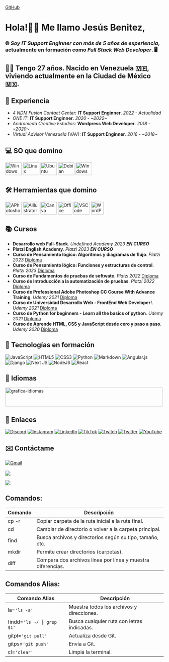 [GitHub](https://github.com/IDKJesBen)

# Hola!👋🏼 Me llamo **Jesús Benitez**,
### 🌐 _Soy **IT Support Enginner** con más de **5 años de experiencia**_, actualmente en formación como _**Full Stack Web Developer**_. 🖥
## 🧔🏻 Tengo **27 años**. Nacido en **Venezuela** 🇻🇪, viviendo actualmente en la **Ciudad de México** 🇲🇽.

## 💼 Experiencia
  + _4 NDM Fusion Contact Center_: **IT Support Enginner**. _2022 - Actualidad_
  + _ONE IT_: **IT Support Enginner**. _2020 - ~2022~_
  + _Andromeda Creative Estudios_: **Wordpress Web Developer**. _2018 - ~2020~_
  + _Virtual Advisor Venezuela_ (VAV): **IT Support Enginner**. _2016 - ~2018~_
  
## 💻 SO que domino
  <div>
    <img src="https://cdn.jsdelivr.net/gh/devicons/devicon/icons/windows8/windows8-original.svg" height="40" width="52" alt="Windows"/>
    <img src="https://cdn.jsdelivr.net/gh/devicons/devicon/icons/linux/linux-original.svg" height="40" width="52" alt="Linux"/>
    <img src="https://cdn.jsdelivr.net/gh/devicons/devicon/icons/ubuntu/ubuntu-plain.svg" height="40" width="52" alt="Ubuntu"/>
    <img src="https://cdn.jsdelivr.net/gh/devicons/devicon/icons/debian/debian-original.svg" height="40" width="52" alt="Debian"/>
    <img src="https://documents.zhaokaifeng.com/uploads/2021/10/12/708c4e2d8ca1d82beadc2bd4d1d89033c93824bbc82d15cad7c1df09011ffaa5.svg" height="40" width="52" alt="Windows"/>
  </div>

## 🛠️ Herramientas que domino
  <div>
    <img src="https://cdn.jsdelivr.net/gh/devicons/devicon/icons/photoshop/photoshop-plain.svg" height="40" width="52" alt="APhotoshop"/>
    <img src="https://cdn.jsdelivr.net/gh/devicons/devicon/icons/illustrator/illustrator-plain.svg" height="40" width="52" alt="AIllustrator"/>
    <img src="https://cdn.jsdelivr.net/gh/devicons/devicon/icons/canva/canva-original.svg" height="40" width="52" alt="Canva"/>
    <img src="https://cdn-icons-png.flaticon.com/512/732/732222.png" height="40" width="45" alt="Office"/>
    <img src="https://cdn.jsdelivr.net/gh/devicons/devicon/icons/vscode/vscode-original.svg" height="40" width="52" alt="VSCode"/>
    <img src="https://cdn-icons-png.flaticon.com/512/174/174881.png" height="40" width="40" alt="WordPress"/>
  </div>

## 📚 Cursos
  + **Desarrollo web Full-Stack**. _Undefined Academy 2023_  **_EN CURSO_**
  + **Platzi English Academy**. _Platzi 2023_  **_EN CURSO_**
  + **Curso de Pensamiento lógico: Algoritmos y diagramas de flujo**. _Platzi 2023_  [Diploma](https://drive.google.com/file/d/1dDPldDaZwrLrmV6tFhYS-YX-p47pCwQa/view?usp=sharing)
  + **Curso de Pensamiento lógico: Funciones y estructuras de control**. _Platzi 2023_  [Diploma](https://drive.google.com/file/d/12FXnSw2xmaQZXGVPFOpCep3xlWceJijK/view?usp=sharing)
  + **Curso de Fundamentos de pruebas de softwate**. _Platzi 2022_ [Diploma](*https://drive.google.com/file/d/1CVYKFFv9azeMLRl3iBf_ec8wL5azLYhw/view?usp=share_link)
  + **Curso de Introducción a la automatización de pruebas**. _Platzi 2022_  [Diploma](https://drive.google.com/file/d/1JJzJc2ISLaExQf-XONF2JtmwJ09ztdlC/view?usp=sharing)
  + **Curso de Professional Adobe Photoshop CC Course With Advance Training**. _Udemy 2021_  [Diploma](https://udemy-certificate.s3.amazonaws.com/image/UC-a09002c2-1ab8-4f94-83a1-ddb27b93351d.jpg?v=1623886478000)
  + **Curso de Universidad Desarrollo Web - FrontEnd Web Developer!**. _Udemy 2021_  [Diploma](https://udemy-certificate.s3.amazonaws.com/image/UC-624a393d-97f3-4689-aff3-5cc3a47f1cb5.jpg?v=1624294972000)
  + **Curso de Python for beginners - Learn all the basics of python**. _Udemy 2021_  [Diploma](https://udemy-certificate.s3.amazonaws.com/image/UC-eb4c839f-00b8-48f4-ac85-e09d7f86c1a1.jpg?v=1622734246000)
  + **Curso de Aprende HTML, CSS y JavaScript desde cero y paso a paso**. _Udemy 2020_  [Diploma](https://udemy-certificate.s3.amazonaws.com/image/UC-e05766f6-a80f-41c7-af80-0f740c15891d.jpg?v=1599865928000)

## 🚀 Tecnologías en formación
  ![JavaScript](https://img.shields.io/badge/javascript-%23323330.svg?style=for-the-badge&logo=javascript&logoColor=%23F7DF1E) 
  ![HTML5](https://img.shields.io/badge/html5-%23E34F26.svg?style=for-the-badge&logo=html5&logoColor=white) 
  ![CSS3](https://img.shields.io/badge/css3-%231572B6.svg?style=for-the-badge&logo=css3&logoColor=white) 
  ![Python](https://img.shields.io/badge/python-3670A0?style=for-the-badge&logo=python&logoColor=ffdd54) 
  ![Markdown](https://img.shields.io/badge/markdown-%23000000.svg?style=for-the-badge&logo=markdown&logoColor=white) 
  ![Angular.js](https://img.shields.io/badge/angular.js-%23E23237.svg?style=for-the-badge&logo=angularjs&logoColor=white) 
  ![Django](https://img.shields.io/badge/django-%23092E20.svg?style=for-the-badge&logo=django&logoColor=white) 
  ![Next JS](https://img.shields.io/badge/Next-black?style=for-the-badge&logo=next.js&logoColor=white) 
  ![NodeJS](https://img.shields.io/badge/node.js-6DA55F?style=for-the-badge&logo=node.js&logoColor=white) 
  ![React](https://img.shields.io/badge/react-%2320232a.svg?style=for-the-badge&logo=react&logoColor=%2361DAFB)

## 💬 Idiomas
  <div>
    <img src="https://lh3.googleusercontent.com/IUHtuEgwFC4wmnCdr1wPCeNNZFe-_i0dz9FpnDaV-oAE9-wRGP2TdEYHcLSfG8_coNPSTJL6pYeD_6y-8knWZNCIXCrm-53Y_4aaz1xX" height="60" width="500" alt="grafica-idiomas">
  </div>

## 🔗 Enlaces
  [![Discord](https://img.shields.io/badge/Discord-%237289DA.svg?logo=discord&logoColor=white)](https://discord.gg/IDKJesBen#9115)
  [![Instagram](https://img.shields.io/badge/Instagram-%23E4405F.svg?logo=Instagram&logoColor=white)](https://instagram.com/idkjesben)
  [![LinkedIn](https://img.shields.io/badge/LinkedIn-%230077B5.svg?logo=linkedin&logoColor=white)](https://linkedin.com/in/jesus-benite-z)
  [![TikTok](https://img.shields.io/badge/TikTok-%23000000.svg?logo=TikTok&logoColor=white)](https://tiktok.com/@idkjesben)
  [![Twitch](https://img.shields.io/badge/Twitch-%239146FF.svg?logo=Twitch&logoColor=white)](https://twitch.tv/idkjesben1)
  [![Twitter](https://img.shields.io/badge/Twitter-%231DA1F2.svg?logo=Twitter&logoColor=white)](https://twitter.com/idkjesben)
  [![YouTube](https://img.shields.io/badge/YouTube-%23FF0000.svg?logo=YouTube&logoColor=white)](https://youtube.com/@idkjesben)

## ✉️ Contáctame
  [![Gmail](https://raw.githubusercontent.com/maurodesouza/profile-readme-generator/master/src/assets/icons/social/gmail/default.svg)](mailto:jesusalbertobr95@gmail.com) 
  <br/>
  <br/>
  ![](https://quotes-github-readme.vercel.app/api?type=horizontal&theme=radical)

  ![](https://visitcount.itsvg.in/api?id=idkjesben&icon=0&color=0)

## Comandos:
  | Comando | Descripción                                                 |
  | ------  | ------                                                      |
  | cp -r   | Copiar carpeta de la ruta inicial a la ruta final.          |
  | cd      | Cambiar de directorio o volver a la carpeta principal.      |
  | find    | Busca archivos y directorios según su tipo, tamaño, etc.    |
  | mkdir   | Permite crear directorios (carpetas).                       |
  | diff    | Compara dos archivos línea por línea y muestra diferencias. |

## Comandos Alias:
  | Comando Alias                 | Descripción                                 |
  | ------                        | ------                                      |
  | la=```'ls -a'```              | Muestra todos los archivos y direcciones.   |
  | findd=```'ls ~/ ║ grep $1'``` | Busca cualquier ruta con letras indicadas.  |
  | gitpl=```'git pull'```        | Actualiza desde Git.                        |
  | gitps=```'git push'```        | Envía a Git.                                |
  | cl=```'clear'```              | Limpia la terminal.                         |
